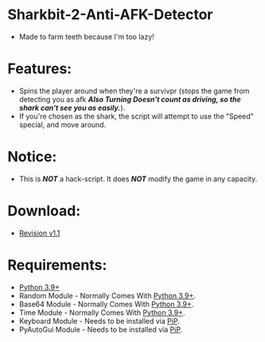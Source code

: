 # Sharkbit-2-Anti-AFK-Detector
- Made to farm teeth because I'm too lazy!

# Features:
- Spins the player around when they're a survivpr (stops the game from detecting you as afk ***Also Turning Doesn't count as driving, so the shark can't see you as easily.***).
- If you're chosen as the shark, the script will attempt to use the "Speed" special, and move around.

# Notice:
- This is ***NOT*** a hack-script. It does ***NOT*** modify the game in any capacity.

# Download:
- [Revision v1.1]()

# Requirements:
- [Python 3.9+](https://www.python.org/downloads/)
- Random Module - Normally Comes With [Python 3.9+](https://www.python.org/downloads/).
- Base64 Module - Normally Comes With [Python 3.9+](https://www.python.org/downloads/).
- Time Module - Normally Comes With [Python 3.9+](https://www.python.org/downloads/).
- Keyboard Module - Needs to be installed via [PiP](https://realpython.com/what-is-pip/#:~:text=Using%20Python%27s%20pip%20to%20Manage%20Your%20Projects%27%20Dependencies,Python%20is%20considered%20a%20batteries%20included%20language.%20).
- PyAutoGui Module - Needs to be installed via [PiP](https://realpython.com/what-is-pip/#:~:text=Using%20Python%27s%20pip%20to%20Manage%20Your%20Projects%27%20Dependencies,Python%20is%20considered%20a%20batteries%20included%20language.%20).
